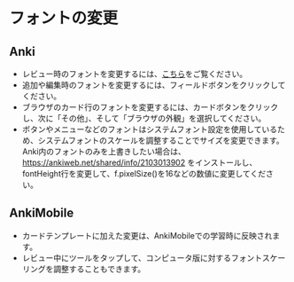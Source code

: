 # フォントの変更

<h2>Anki</h2>

- レビュー時のフォントを変更するには、[こちら](https://shigeyukey.github.io/anki-manual-jp/templates/styling.html)をご覧ください。
- 追加や編集時のフォントを変更するには、フィールドボタンをクリックしてください。
- ブラウザのカード行のフォントを変更するには、カードボタンをクリックし、次に「その他」、そして「ブラウザの外観」を選択してください。
- ボタンやメニューなどのフォントはシステムフォント設定を使用しているため、システムフォントのスケールを調整することでサイズを変更できます。Anki内のフォントのみを上書きしたい場合は、<https://ankiweb.net/shared/info/2103013902> をインストールし、fontHeight行を変更して、f.pixelSize()を16などの数値に変更してください。

<h2>AnkiMobile</h2>

- カードテンプレートに加えた変更は、AnkiMobileでの学習時に反映されます。
- レビュー中にツールをタップして、コンピュータ版に対するフォントスケーリングを調整することもできます。